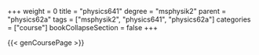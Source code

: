 +++
weight = 0
title = "physics641"
degree = "msphysik2"
parent = "physics62a"
tags = ["msphysik2", "physics641", "physics62a"]
categories = ["course"]
bookCollapseSection = false
+++

{{< genCoursePage >}}

